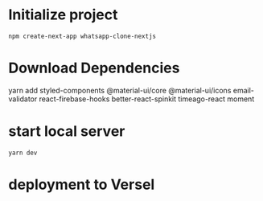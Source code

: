 # Initialize project

    npm create-next-app whatsapp-clone-nextjs

# Download Dependencies

yarn add styled-components @material-ui/core @material-ui/icons email-validator react-firebase-hooks better-react-spinkit timeago-react moment

# start local server

    yarn dev

# deployment to Versel
